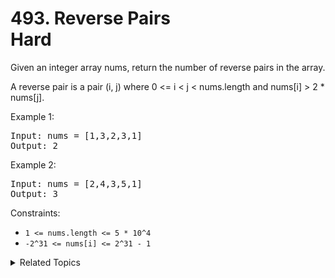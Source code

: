 # 493. Reverse Pairs<br> Hard

Given an integer array nums, return the number of reverse pairs in the array.

A reverse pair is a pair (i, j) where 0 <= i < j < nums.length and nums[i] > 2 * nums[j].


Example 1:

<pre>
Input: nums = [1,3,2,3,1]
Output: 2
</pre>

Example 2:

<pre>
Input: nums = [2,4,3,5,1]
Output: 3
</pre>

Constraints:

- `1 <= nums.length <= 5 * 10^4`
- `-2^31 <= nums[i] <= 2^31 - 1`

<details>

<summary> Related Topics </summary>

-   `Divide and Conquer`
-   `Merge Sort`
-   `Segment Tree`
-   `Binary Search`

</details>

